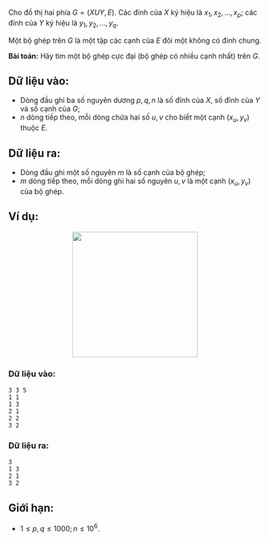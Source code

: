 Cho đồ thị hai phía $G = (X U Y, E)$. Các đỉnh của $X$ ký hiệu là $x_1, x_2, …, x_p$; các đỉnh của $Y$ ký hiệu là $y_1, y_2, …, y_q$.

Một bộ ghép trên $G$ là một tập các cạnh của $E$ đôi một không có đỉnh chung.

**Bài toán:** Hãy tìm một bộ ghép cực đại (bộ ghép có nhiều cạnh nhất) trên $G$.

## Dữ liệu vào:
- Dòng đầu ghi ba số nguyên dương $p, q, n$ là số đỉnh của $X$, số đỉnh của $Y$ và số cạnh của $G$;
- $n$ dòng tiếp theo, mỗi dòng chứa hai số $u, v$ cho biết một cạnh $(x_u, y_v)$ thuộc $E$.

## Dữ liệu ra:
- Dòng đầu ghi một số nguyên $m$ là số cạnh của bộ ghép;
- $m$ dòng tiếp theo, mỗi dòng ghi hai số nguyên $u, v$ là một cạnh $(x_u, y_v)$ của bộ ghép.

## Ví dụ:
<center><img src="/images/problems/557/BMATCH.png" width="250px" /></center>

### Dữ liệu vào:
```
3 3 5
1 1
1 3
2 1
2 2
3 2
```

### Dữ liệu ra:
```
3
1 3
2 1
3 2
```

## Giới hạn:
- $1 ≤ p, q ≤ 1000; n ≤ 10^6$.